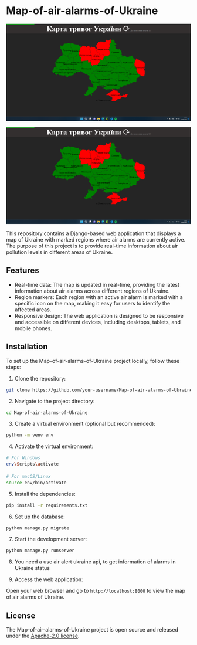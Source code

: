 # Map-of-air-alarms-of-Ukraine

![Map of Air Alarms of Ukraine](map_Ukraine_img.png)

![Map](https://raw.githubusercontent.com/MixFix7/Map-of-air-alarms-of-Ukraine/master/map_Ukraine_img.png)

This repository contains a Django-based web application that displays a map of Ukraine with marked regions where air alarms are currently active. The purpose of this project is to provide real-time information about air pollution levels in different areas of Ukraine.

## Features

- Real-time data: The map is updated in real-time, providing the latest information about air alarms across different regions of Ukraine.
- Region markers: Each region with an active air alarm is marked with a specific icon on the map, making it easy for users to identify the affected areas.
- Responsive design: The web application is designed to be responsive and accessible on different devices, including desktops, tablets, and mobile phones.

## Installation

To set up the Map-of-air-alarms-of-Ukraine project locally, follow these steps:

1. Clone the repository:

```bash
git clone https://github.com/your-username/Map-of-air-alarms-of-Ukraine.git
```

2. Navigate to the project directory:

```bash
cd Map-of-air-alarms-of-Ukraine
```

3. Create a virtual environment (optional but recommended):

```bash
python -m venv env
```

4. Activate the virtual environment:

```bash
# For Windows
env\Scripts\activate

# For macOS/Linux
source env/bin/activate
```

5. Install the dependencies:

```bash
pip install -r requirements.txt
```

6. Set up the database:

```bash
python manage.py migrate
```

7. Start the development server:

```bash
python manage.py runserver
```

8. You need a use air alert ukraine api, to get information of alarms in Ukraine status

9. Access the web application:

Open your web browser and go to `http://localhost:8000` to view the map of air alarms of Ukraine.


## License

The Map-of-air-alarms-of-Ukraine project is open source and released under the [Apache-2.0 license](LICENSE).

